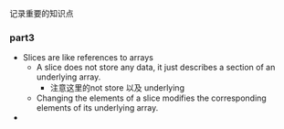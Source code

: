 记录重要的知识点

### part3
- Slices are like references to arrays 
  - A slice does not store any data, it just describes a section of an underlying array.
    - 注意这里的not store 以及 underlying
  - Changing the elements of a slice modifies the corresponding elements of its underlying array.
- 
  